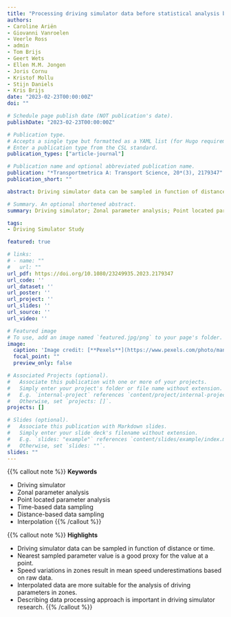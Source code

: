 ```yaml
---
title: "Processing driving simulator data before statistical analysis by means of interpolation and an integral formula"
authors:
- Caroline Ariën
- Giovanni Vanroelen
- Veerle Ross
- admin
- Tom Brijs
- Geert Wets
- Ellen M.M. Jongen
- Joris Cornu
- Kristof Mollu
- Stijn Daniels
- Kris Brijs
date: "2023-02-23T00:00:00Z"
doi: ""

# Schedule page publish date (NOT publication's date).
publishDate: "2023-02-23T00:00:00Z"

# Publication type.
# Accepts a single type but formatted as a YAML list (for Hugo requirements).
# Enter a publication type from the CSL standard.
publication_types: ["article-journal"]

# Publication name and optional abbreviated publication name.
publication: "*Transportmetrica A: Transport Science, 20*(3), 2179347"
publication_short: ""

abstract: Driving simulator data can be sampled in function of distance (equally spaced) or time (with constant frequency). Consequently, the sampling data might have problems in the envisaged type of analysis (i.e. point location based analysis vs. zonal-based analysis). These issues are illustrated by means of five driving simulator datasets. The nearest sampled parameter value in the direct vicinity of the specific point is a very good proxy for the driving parameter value at the point of interest along the road. The analysis of driving parameters in zones requires a different approach. In summary, the interpolation technique is preferred over using raw sampled data to calculate mean parameter values. We introduce an equivalent time integral formula to compute the mean value of a driving parameter with respect to distance. Based on this paper, we demonstrate that it is very important to mention the data processing approach in driving simulator methodology.

# Summary. An optional shortened abstract.
summary: Driving simulator; Zonal parameter analysis; Point located parameter analysis; Time-based data sampling; Distance-based data sampling; Interpolation

tags:
- Driving Simulator Study

featured: true

# links:
# - name: ""
#   url: ""
url_pdf: https://doi.org/10.1080/23249935.2023.2179347
url_code: ''
url_dataset: ''
url_poster: ''
url_project: ''
url_slides: ''
url_source: ''
url_video: ''

# Featured image
# To use, add an image named `featured.jpg/png` to your page's folder. 
image:
  caption: 'Image credit: [**Pexels**](https://www.pexels.com/photo/man-driving-vehicle-on-race-track-13251223/)'
  focal_point: ""
  preview_only: false

# Associated Projects (optional).
#   Associate this publication with one or more of your projects.
#   Simply enter your project's folder or file name without extension.
#   E.g. `internal-project` references `content/project/internal-project/index.md`.
#   Otherwise, set `projects: []`.
projects: []

# Slides (optional).
#   Associate this publication with Markdown slides.
#   Simply enter your slide deck's filename without extension.
#   E.g. `slides: "example"` references `content/slides/example/index.md`.
#   Otherwise, set `slides: ""`.
slides: ""
---
```


{{% callout note %}}
**Keywords**
- Driving simulator
- Zonal parameter analysis
- Point located parameter analysis
- Time-based data sampling
- Distance-based data sampling
- Interpolation
{{% /callout %}}

{{% callout note %}}
**Highlights**
- Driving simulator data can be sampled in function of distance or time.
- Nearest sampled parameter value is a good proxy for the value at a point.
- Speed variations in zones result in mean speed underestimations based on raw data.
- Interpolated data are more suitable for the analysis of driving parameters in zones.
- Describing data processing approach is important in driving simulator research.
{{% /callout %}}
